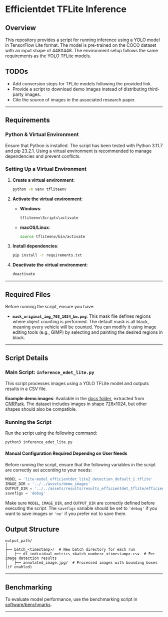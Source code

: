 # Efficientdet TFLite Inference

## Overview

This repository provides a script for running inference using a YOLO model in TensorFlow Lite format. The model is pre-trained on the COCO dataset with an input shape of 448X448. The environment setup follows the same requirements as the YOLO TFLite models.

## TODOs
- Add conversion steps for TFLite models following the provided link.
- Provide a script to download demo images instead of distributing third-party images.
- Cite the source of images in the associated research paper.

---

## Requirements
### Python & Virtual Environment
Ensure that Python is installed. The script has been tested with Python 3.11.7 and pip 23.2.1. Using a virtual environment is recommended to manage dependencies and prevent conflicts.

### Setting Up a Virtual Environment

1. **Create a virtual environment**:
   ```bash
   python -m venv tfliteenv
   ```

2. **Activate the virtual environment**:
   - **Windows**:
     ```bash
     tfliteenv\Scripts\activate
     ```
   - **macOS/Linux**:
     ```bash
     source tfliteenv/bin/activate
     ```

3. **Install dependencies**:
   ```bash
   pip install -r requirements.txt
   ```

4. **Deactivate the virtual environment**:
   ```bash
   deactivate
   ```

---

## Required Files

Before running the script, ensure you have:
- **`mask_original_img_768_1024_bw.png`**: This mask file defines regions where object counting is performed. The default mask is all black, meaning every vehicle will be counted. You can modify it using image editing tools (e.g., GIMP) by selecting and painting the desired regions in black.

---

## Script Details

### Main Script: `inference_edet_lite.py`
This script processes images using a YOLO TFLite model and outputs results in a CSV file.

**Example demo images**: Available in the [docs folder](../../assets/demo_images), extracted from [CNRPark](http://cnrpark.it/). The dataset includes images in shape 728x1024, but other shapes should also be compatible.

### Running the Script

Run the script using the following command:
```bash
python3 inference_edet_lite.py
```

#### Manual Configuration Required Dependng on User Needs
Before running the script, ensure that the following variables in the script are correctly set according to your needs:

```python
MODEL = 'lite-model_efficientdet_lite2_detection_default_1.tflite'
IMAGE_DIR = '../../assets/demo_images'
OUTPUT_DIR = '../../assets/results/results_efficientdet_tflite/efficientdetd2lite'
savefigs = 'debug'  
```

Make sure `MODEL`, `IMAGE_DIR`, and `OUTPUT_DIR` are correctly defined before executing the script. The `savefigs` variable should be set to `'debug'` if you want to save images or `'no'` if you prefer not to save them.



## Output Structure

```
output_path/
│
├── batch_<timestamp>/  # New batch directory for each run
│   ├── df_individual_metrics_<batch_number>_<timestamp>.csv  # Per-image detection results
│   ├── annotated_image.jpg/  # Processed images with bounding boxes (if enabled)
```
---

## Benchmarking

To evaluate model performance, use the benchmarking script in [software/benchmarks](../benchmarks/README.md).

---
